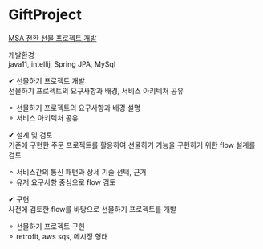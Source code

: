 # GiftProject
[MSA 전환 선물 프로젝트 개발](https://hsti.tistory.com/81)

개발환경<br>
java11, intellij, Spring JPA, MySql

✔ 선물하기 프로젝트 개발<br>
선물하기 프로젝트의 요구사항과 배경, 서비스 아키텍처 공유<br>

⚬ 선물하기 프로젝트의 요구사항과 배경 설명<br>
⚬ 서비스 아키텍처 공유<br>


✔ 설계 및 검토<br>
기존에 구현한 주문 프로젝트를 활용하여 선물하기 기능을 구현하기 위한 flow 설계를 검토<br>

⚬ 서비스간의 통신 패턴과 상세 기술 선택, 근거<br>
⚬ 유저 요구사항 중심으로 flow 검토<br>


✔ 구현<br>
사전에 검토한 flow를 바탕으로 선물하기 프로젝트를 개발<br>

⚬ 선물하기 프로젝트 구현<br>
⚬ retrofit, aws sqs, 메시징 형태
